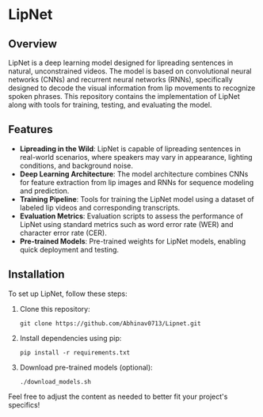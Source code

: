 # LipNet
## Overview

LipNet is a deep learning model designed for lipreading sentences in natural, unconstrained videos. The model is based on convolutional neural networks (CNNs) and recurrent neural networks (RNNs), specifically designed to decode the visual information from lip movements to recognize spoken phrases. This repository contains the implementation of LipNet along with tools for training, testing, and evaluating the model.

## Features

- **Lipreading in the Wild**: LipNet is capable of lipreading sentences in real-world scenarios, where speakers may vary in appearance, lighting conditions, and background noise.
- **Deep Learning Architecture**: The model architecture combines CNNs for feature extraction from lip images and RNNs for sequence modeling and prediction.
- **Training Pipeline**: Tools for training the LipNet model using a dataset of labeled lip videos and corresponding transcripts.
- **Evaluation Metrics**: Evaluation scripts to assess the performance of LipNet using standard metrics such as word error rate (WER) and character error rate (CER).
- **Pre-trained Models**: Pre-trained weights for LipNet models, enabling quick deployment and testing.

## Installation

To set up LipNet, follow these steps:

1. Clone this repository:
   ```
   git clone https://github.com/Abhinav0713/Lipnet.git
   ```

2. Install dependencies using pip:
   ```
   pip install -r requirements.txt
   ```

3. Download pre-trained models (optional):
   ```
   ./download_models.sh
   ```


Feel free to adjust the content as needed to better fit your project's specifics!
 
